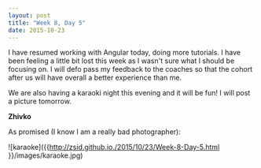 ```yaml
---
layout: post
title: "Week 8, Day 5"
date: 2015-10-23
---
```

I have resumed working with Angular today, doing more tutorials. I have been feeling a little bit lost this week as I wasn't sure what I should be focusing on. I will defo pass my feedback to the coaches so that the cohort after us will have overall a better experience than me.

We are also having a karaoki night this evening and it will be fun! I will post a picture tomorrow.

__Zhivko__

As promised (I know I am a really bad photographer):

![karaoke]({{http://zsid.github.io./2015/10/23/Week-8-Day-5.html }}/images/karaoke.jpg)

